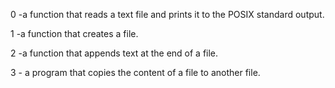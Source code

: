 0  -a function that reads a text file and prints it to the POSIX standard output.

1  -a function that creates a file.

2  -a function that appends text at the end of a file.


3  - a program that copies the content of a file to another file.
